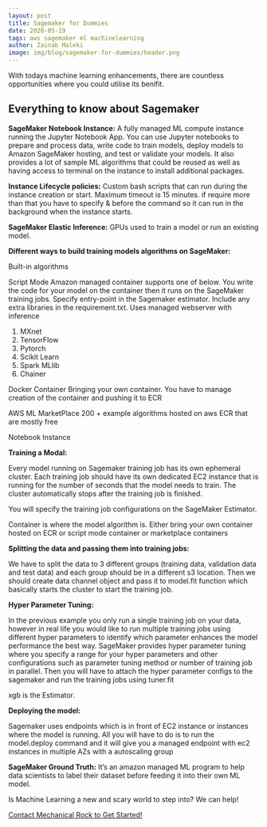 ```yaml
---
layout: post
title: Sagemaker for Dummies
date: 2020-05-19
tags: aws sagemaker ml machinelearning
author: Zainab Maleki
image: img/blog/sagemaker-for-dummies/header.png
---
```



With todays machine learning enhancements, there are countless opportunities where you could utilise its benifit.

## Everything to know about Sagemaker

**SageMaker Notebook Instance:** 
A fully managed ML compute instance running the Jupyter Notebook App. You can use Jupyter notebooks to prepare and process data, write code to train models, deploy models to Amazon SageMaker hosting, and test or validate your models. It also provides a lot of sample ML algorithms that could be reused as well as having access to terminal on the instance to install additional packages.

**Instance Lifecycle policies:**
Custom bash scripts that can run during the instance creation or start. Maximum timeout is 15 minutes. if require more than that you have to specify & before the command so it can run in the background when the instance starts.


**SageMaker Elastic Inference:**
GPUs used to train a model or run an existing model.


**Different ways to build training models algorithms on SageMaker:**

Built-in algorithms

Script Mode
Amazon managed container supports one of below. You write the code for your model on the container then it runs on the SageMaker training jobs. Specify entry-point in the Sagemaker estimator. Include any extra libraries in the requirement.txt. Uses managed webserver with inference 
1. MXnet
2. TensorFlow 
3. Pytorch
4. Scikit Learn
5. Spark MLlib
6. Chainer

Docker Container 
Bringing your own container. You have to manage creation of the container and pushing it to ECR

AWS ML MarketPlace
200 + example algorithms hosted on aws ECR that are mostly free

Notebook Instance

 


**Training a Modal:**

Every model running on Sagemaker training job has its own ephemeral cluster. Each training job should have its own dedicated EC2 instance that is running for the number of seconds that the model needs to train. The cluster automatically stops after the training job is finished.

You will specify the training job configurations on the SageMaker Estimator.


Container is where the model algorithm is. Either bring your own container hosted on ECR or script mode container or marketplace containers 



**Splitting the data and passing them into training jobs:**

We have to split the data to 3 different groups (training data, validation data and test data) and each group should be in a different s3 location. Then we should create data channel object and pass it to model.fit function which basically starts the cluster to start the training job.


 



**Hyper Parameter Tuning:**

In the previous example you only run a single training job on your data, however in real life you would like to run multiple training jobs using different hyper parameters to identify which parameter enhances the model performance the best way. SageMaker provides hyper parameter tuning where you specify a range for your hyper parameters and other configurations such as parameter tuning method or number of training job in parallel. Then you will have to attach the hyper parameter configs to the sagemaker and run the training jobs using tuner.fit


xgb is the Estimator.




**Deploying the model:**

Sagemaker uses endpoints which is in front of EC2 instance or instances where the model is running. All you will have to do is to run the model.deploy command and it will give you a managed endpoint with ec2 instances in multiple AZs with a autoscaling group


 


**SageMaker Ground Truth:**
It’s an amazon managed ML program to help data scientists to label their dataset before feeding it into their own ML model. 

Is Machine Learning a new and scary world to step into? We can help!

[Contact Mechanical Rock to Get Started!](https://www.mechanicalrock.io/lets-get-started)
